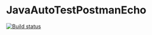 # JavaAutoTestPostmanEcho
[![Build status](https://ci.appveyor.com/api/projects/status/wkl84np3bk4gif8m/branch/main?svg=true)](https://ci.appveyor.com/project/Ramzesito/javaautotestpostmanecho/branch/main)
